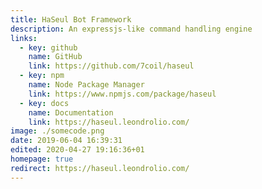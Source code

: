 ```yaml
---
title: HaSeul Bot Framework
description: An expressjs-like command handling engine
links:
  - key: github
    name: GitHub
    link: https://github.com/7coil/haseul
  - key: npm
    name: Node Package Manager
    link: https://www.npmjs.com/package/haseul
  - key: docs
    name: Documentation
    link: https://haseul.leondrolio.com/
image: ./somecode.png
date: 2019-06-04 16:39:31
edited: 2020-04-27 19:16:36+01
homepage: true
redirect: https://haseul.leondrolio.com/
---
```

